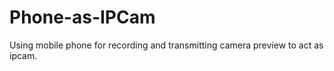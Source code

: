 # Phone-as-IPCam
 Using mobile phone for recording and transmitting camera preview to act as ipcam.
